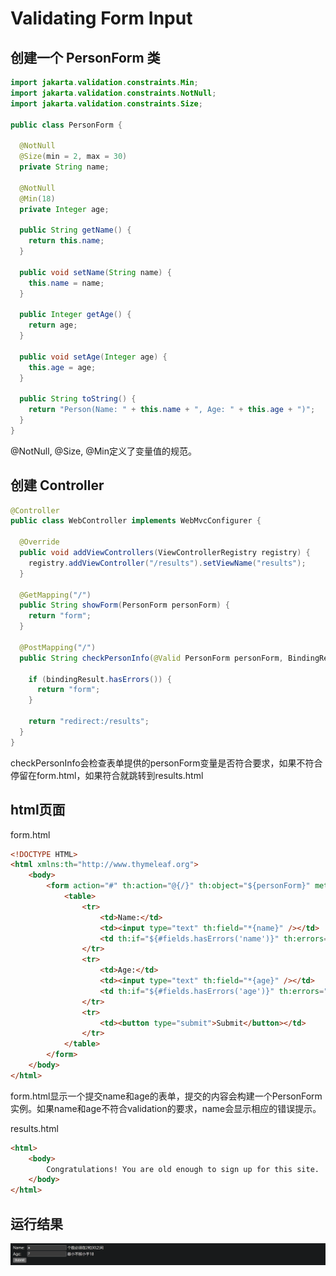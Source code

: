 # Validating Form Input

## 创建一个 PersonForm 类

```java
import jakarta.validation.constraints.Min;
import jakarta.validation.constraints.NotNull;
import jakarta.validation.constraints.Size;

public class PersonForm {

  @NotNull
  @Size(min = 2, max = 30)
  private String name;

  @NotNull
  @Min(18)
  private Integer age;

  public String getName() {
    return this.name;
  }

  public void setName(String name) {
    this.name = name;
  }

  public Integer getAge() {
    return age;
  }

  public void setAge(Integer age) {
    this.age = age;
  }

  public String toString() {
    return "Person(Name: " + this.name + ", Age: " + this.age + ")";
  }
}
```

@NotNull, @Size, @Min定义了变量值的规范。

## 创建 Controller

```java
@Controller
public class WebController implements WebMvcConfigurer {

  @Override
  public void addViewControllers(ViewControllerRegistry registry) {
    registry.addViewController("/results").setViewName("results");
  }

  @GetMapping("/")
  public String showForm(PersonForm personForm) {
    return "form";
  }

  @PostMapping("/")
  public String checkPersonInfo(@Valid PersonForm personForm, BindingResult bindingResult) {

    if (bindingResult.hasErrors()) {
      return "form";
    }

    return "redirect:/results";
  }
}
```
checkPersonInfo会检查表单提供的personForm变量是否符合要求，如果不符合停留在form.html，如果符合就跳转到results.html

## html页面

form.html
```html
<!DOCTYPE HTML>
<html xmlns:th="http://www.thymeleaf.org">
    <body>
        <form action="#" th:action="@{/}" th:object="${personForm}" method="post">
            <table>
                <tr>
                    <td>Name:</td>
                    <td><input type="text" th:field="*{name}" /></td>
                    <td th:if="${#fields.hasErrors('name')}" th:errors="*{name}">Name Error</td>
                </tr>
                <tr>
                    <td>Age:</td>
                    <td><input type="text" th:field="*{age}" /></td>
                    <td th:if="${#fields.hasErrors('age')}" th:errors="*{age}">Age Error</td>
                </tr>
                <tr>
                    <td><button type="submit">Submit</button></td>
                </tr>
            </table>
        </form>
    </body>
</html>
```
form.html显示一个提交name和age的表单，提交的内容会构建一个PersonForm实例。如果name和age不符合validation的要求，name会显示相应的错误提示。

results.html
```html
<html>
	<body>
		Congratulations! You are old enough to sign up for this site.
	</body>
</html>
```

## 运行结果

![img.png](img/img.png)